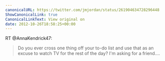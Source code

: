 ```yaml
---
canonicalURL: https://twitter.com/jmjordan/status/261904634728296448
ShowCanonicalLink: true
CanonicalLinkText: View original on
date: 2012-10-26T18:58:25+00:00
---
```

RT @AnnaKendrick47:
> Do you ever cross one thing off your to-do list and use that as an excuse to watch TV for the rest of the day? I'm asking for a friend....